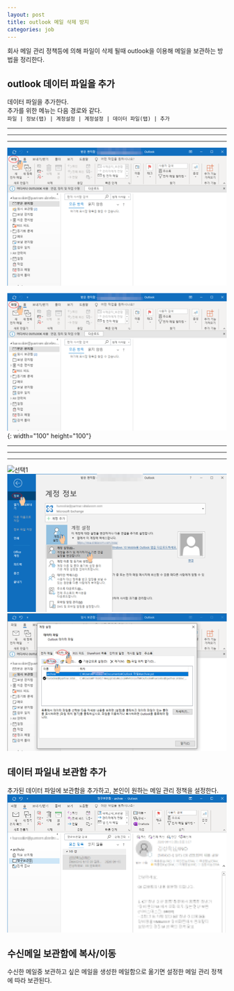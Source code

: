 ```yaml
---
layout: post
title: outlook 메일 삭제 방지
categories: job
---
```


회사 메일 관리 정책등에 의해 파일이 삭제 될때 outlook을 이용해 메일을 보관하는 방법을 정리한다.

## outlook 데이터 파일을 추가

데이터 파일을 추가한다.  
추가를 위한 메뉴는 다음 경로와 같다.  
`파일 | 정보(탭) | 계정설정 | 계정설정 | 데이터 파일(탭) | 추가`  

---
---
---

![선택1|5x3,20%](/images/2020-10-07-outlook에_메일_보관하기/001.png)

![선택1](/images/2020-10-07-outlook에_메일_보관하기/001.png) {: width="100" height="100"}

---
---
---

![선택1] 
![선택2]
![선택3]

## 데이터 파일내 보관함 추가
추가된 데이터 파일에 보관함을 추가하고, 본인이 원하는 메일 관리 정책을 설정한다.
![선택4]

## 수신메일 보관함에 복사/이동
수신한 메일중 보관하고 싶은 메일을 생성한 메일함으로 옮기면 설정한 메일 관리 정책에 따라 보관된다.

[선택1]: (/images/2020-10-07-outlook에_메일_보관하기/001.png)
[선택2]: /images/2020-10-07-outlook에_메일_보관하기/002.png
[선택3]: /images/2020-10-07-outlook에_메일_보관하기/003.png
[선택4]: /images/2020-10-07-outlook에_메일_보관하기/004.png